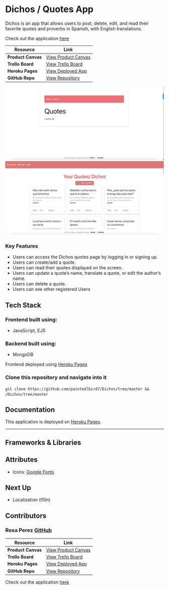 

# Dichos / Quotes App  

Dichos is an app that allows users to post, delete, edit, and read their favorite quotes and proverbs in Spanish, with English translations.  

Check out the application [here](https://)  

| **Resource**         | **Link** |
|----------------------|------|
| **Product Canvas**   | [View Product Canvas](https://docs.google.com/document/d/1-sXK59yFZNc_QD_P5M6qApEwut9YyZf1k2RbvTNneYk/edit?tab=t.0#heading=h.yjkq4hd1mfwt) |
| **Trello Board**     | [View Trello Board](https://trello.com/b/qb8G32KS/dichos-project-unit-2) |
| **Heroku Pages**     | [View Deployed App](https:) |
| **GitHub Repo**      | [View Repository](https://github.com/paintedlbird7/Dichos) |

  
![Landing Page](assets/images/LandingPage.png)  
![Dichos Homepage](assets/images/HomePage.png)

### Key Features  

- Users can access the Dichos quotes page by logging in or signing up.  
- Users can create/add a quote.  
- Users can read their quotes displayed on the screen.  
- Users can update a quote’s name, translate a quote, or edit the author’s name.  
- Users can delete a quote.  
- Users can see other registered Users

## Tech Stack  

### Frontend built using:  
- JavaScript, EJS  

### Backend built using:  
- MongoDB  

Frontend deployed using [Heroku Pages](https://)  

### Clone this repository and navigate into it  

```git clone https://github.com/paintedlbird7/Dichos/tree/master && /Dichos/tree/master```

## Documentation  

This application is deployed on [Heroku Pages](https://).  

---

## Frameworks & Libraries  

<!-- - What 3rd party frameworks/libraries are you using? -->

## Attributes  

- Icons: [Google Fonts](https://fonts.google.com/)  

## Next Up  

- Localization (l10n)  

## Contributors  

### Rosa Perez [GitHub](https://github.com/paintedlbird7)  

| **Resource**         | **Link** |
|----------------------|------|
| **Product Canvas**   | [View Product Canvas](https://docs.google.com/document/d/1-sXK59yFZNc_QD_P5M6qApEwut9YyZf1k2RbvTNneYk/edit?tab=t.0#heading=h.yjkq4hd1mfwt) |
| **Trello Board**     | [View Trello Board](https://trello.com/b/qb8G32KS/dichos-project-unit-2) |
| **Heroku Pages**     | [View Deployed App](https:) |
| **GitHub Repo**      | [View Repository](https://github.com/paintedlbird7/Dichos) |

Check out the application [here](https://)  
  
